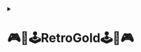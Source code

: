 <details><summary><h1><strong>🎮​👾​🕹️​RetroGold🕹️​👾​🎮</strong></h1></summary>  

RetroArch es tu portal para revivir los mejores clásicos de los videojuegos, potenciado por el emulador MAME. Ofrecemos una experiencia única para los amantes de los juegos retro, permitiéndote disfrutar de títulos icónicos que marcaron la época dorada de los salones recreativos.  

<img src="https://github.com/user-attachments/assets/e8d85532-bad1-464d-8d1b-57406362fe65" width="500" height="500">  

<details><summary><h2><strong>🛠️ Mapa de la Red 🛠️</strong></h2></summary>  

<img src="https://github.com/user-attachments/assets/0c022f26-0552-4fd4-bb8d-4b42ee07a960" width="500" height="500">  

<a href="https://github.com/ImDeathWis/Proyecto-pagina-emulacion./blob/main/brifing.md" target="_blank">Nuestro Briefing/Resumen del proyecto (Haz clic para ver)</a>  

---</details>  

<details><summary><h2><strong>🛠️​ Arquitectura del Sistema 🛠️</strong></h2></summary>  

<h3>Componentes Principales:</h3>  

- **Servidor Web (Apache):** Hospeda el sitio de emulación de juegos retro.  
- **Servidor FTP (vsftpd):** Almacena las ROMs y permite su acceso mediante el emulador MAME.  
- **Servidor DNS:** Gestiona la resolución de nombres de dominio.  
- **Servidor DHCP:** Asigna dinámicamente direcciones IP en la red interna.  
- **Firewall (Sophos):** Implementado en una máquina virtual para proteger la infraestructura contra amenazas de seguridad.  
- **Contenedores Docker (futuro):** Facilitarán la gestión, escalabilidad y portabilidad del sistema.  

<a href="https://github.com/ImDeathWis/Proyecto-pagina-emulacion./blob/main/Especificar%20listado%20de%20tareas.md" target="_blank">Haz clic aquí para ver el listado de tareas del equipo</a>  

---


</details>

<details><summary><h2><strong>✅ Objetivos del Sistema ✅</strong></h2></summary>
  
<h3>Acceso a Juegos Retro de Arcade:</h3>

Ofrecer una biblioteca de juegos clásicos de arcade mediante un emulador MAME alojado en un servidor Apache.

<h3>Modularidad y Seguridad:</h3>

Separar servicios como DNS y DHCP del servidor web y FTP mejora la modularidad. Además, el firewall Sophos refuerza la seguridad del sistema.

<h3>Preparación para Dockerización:</h3>

Se planea empaquetar los componentes clave (servidor web, FTP, emulador MAME) en contenedores Docker para optimizar la gestión y escalabilidad.

<a href="https://github.com/ImDeathWis/Proyecto-pagina-emulacion./blob/main/Asignar%20roles%20y%20responsabilidades%20del%20equipo.md" target="_blank">Haz clic aquí para ver cómo nos asignaremos los roles</a>

---

</details>

<details><summary><h2><strong>👷🏻 Funcionamiento General 👷🏻</strong></h2></summary>
El sistema permite a los usuarios acceder al sitio web, donde Apache sirve la interfaz para seleccionar y jugar títulos retro. Los componentes interactúan de la siguiente manera:  

<h3>1. Servidor Web (Apache)</h3><a href="https://github.com/ImDeathWis/Proyecto-pagina-emulacion./blob/main/Apache.md" target="_blank">Haz clic aquí para ir a la información</a>
- **Funcionalidades:**
  - Alojamiento del sitio web (HTML, CSS, JavaScript).
  - Integración con MAME para cargar juegos desde el servidor FTP.
  - Seguridad HTTPS mediante cifrado SSL/TLS.

<h3>2. Servidor FTP (vsftpd)</h3><a href="https://github.com/ImDeathWis/Proyecto-pagina-emulacion./blob/main/Apache.md" target="_blank">Haz clic aquí para ir a la información</a>

- **Funcionalidades:**
  - Almacenamiento y acceso a ROMs para el emulador MAME.
  - Configuración de permisos para acceso seguro.

<h3>3. Servidor DNS</h3><a href="https://github.com/ImDeathWis/Proyecto-pagina-emulacion./blob/main/DNSyDHCP.md" target="_blank">Haz clic aquí para ir a la información (Se encuentra el DNS y el DHCP)</a>

- **Funcionalidades:**
  - Resolución de nombres de dominio y gestión de subdominios.
  - Redundancia mediante DNS externos (Google DNS, Cloudflare).

<h3>4. Servidor DHCP</h3><a href="https://github.com/ImDeathWis/Proyecto-pagina-emulacion./blob/main/DNSyDHCP.md" target="_blank">Haz clic aquí para ir a la información (Se encuentra el DNS y el DHCP)</a>

- **Funcionalidades:**
  - Asignación automática de IPs en la red interna.
  - Configuración de rangos de IPs para diferentes dispositivos.

<h3>5. Firewall (Sophos)</h3><a href="https://github.com/ImDeathWis/Proyecto-pagina-emulacion./blob/main/pfesense.md" target="_blank">Haz clic aquí para ir a la información (pfSense "es temporal")</a>

- **Funcionalidades:**
  - Filtrado de tráfico y prevención de amenazas.
  - Monitorización de la seguridad de la red.
  - Implementado en una máquina virtual para mayor flexibilidad.

---
</details>

<details><summary><h2><strong>🦾​ Tecnologías Utilizadas 🦾​</strong></h2></summary>
Las principales tecnologías que se utilizarán en el proyecto incluyen:   

- **Virtualización:**  
  - VirtualBox o VMware para la creación de Máquinas Virtuales (MV).  
  - Docker para la contenerización de los servicios.  
  - Aplicación de monitoreo para Docker (**Portainer** o **Lazydocker**).  

- **Redes y Seguridad:**  
  - **Bind9** como servidor DNS.  
  - **ISC DHCP Server** para asignación de IPs dinámicas.  
  - **Sophos Firewall** para control de tráfico y seguridad.  

- **Servidores y Protocolos:**  
  - **Apache** como servidor web.  
  - **vsftpd** o **ProFTPD** para almacenamiento y transferencia de ROMs vía FTP.  
  - **RetroArch** como plataforma de emulación de videojuegos retro.  

- **Desarrollo Web y Software:**  
  - **C# y WebAssembly (Blazor)** para desarrollo de aplicaciones web interactivas.  
  - **Figma** para el diseño de la interfaz web.  
  - **HTML, CSS y JavaScript** para la creación del frontend.  

- **Gestión y Control de Versiones:**  
  - **GitHub** para el control de versiones y almacenamiento del proyecto. 
    
---
</details>
<details><summary><h2><strong>🔹 Hardware a Utilizar ​</strong></h2></summary>

Se necesitará un hardware adecuado para soportar las MV y la emulación de juegos retro.  

<h3>**Requisitos mínimos por Máquina Virtual (MV)**</h3>
✅ **Servidor Principal** (MV con Apache, FTP, RetroArch)  
- CPU: **4 núcleos**  
- RAM: **4 GB**  
- Almacenamiento: **40 GB SSD**  
- Tarjeta de Red: **1 Gbps**  

✅ **Servidor DNS/DHCP y Firewall (MV con Bind9, ISC DHCP y Sophos Firewall)**  
- CPU: **2 núcleos**  
- RAM: **2 GB**  
- Almacenamiento: **20 GB SSD**  
- Tarjeta de Red: **1 Gbps**  

✅ **Máquina Física para Virtualización (Host)**  
- Procesador: **Intel i5/i7 o AMD Ryzen 5/7**  
- RAM: **8-16 GB**  
- Almacenamiento: **SSD de 256GB+**  
- Conectividad: **Wi-Fi y Ethernet**

---
</details>

<details><summary><h2><strong>💻​ Servicios a Implementar 💻​​</strong></h2></summary>
  
El proyecto requiere múltiples servicios para funcionar correctamente:  

| **Servicio**  | **Función**  | **Software/Herramienta**  |
|--------------|------------|--------------------------|
| **Servidor Web** | Aloja la página web para la interfaz de usuario. | **Apache** |
| **Servidor FTP** | Almacena y gestiona las ROMs de los juegos. | **vsftpd** o **ProFTPD** |
| **Servidor DNS** | Resuelve nombres de dominio internos para la red. | **Bind9** |
| **Servidor DHCP** | Asigna direcciones IP dinámicas a los dispositivos. | **ISC DHCP Server** |
| **Firewall** | Controla el tráfico y protege los servicios. | **Sophos Firewall** |
| **Plataforma de Emulación** | Ejecuta videojuegos retro dentro del sistema. | **RetroArch** |
| **Docker** | Permite la virtualización y despliegue de servicios. | **Docker y Docker Compose** |
| **Monitoreo Docker** | Aplicación para visualizar contenedores Docker en tiempo real. | **Portainer** o **Lazydocker** |
| **Desarrollo Web** | Creación de interfaz interactiva. | **HTML, CSS, JavaScript, C#, WebAssembly (Blazor)** |
| **Control de Versiones** | Gestiona el código y la documentación del proyecto. | **GitHub** |

---
</details>

<details><summary><h2><strong>🔹 Sistemas Operativos a Utilizar ​​</strong></h2></summary>

El proyecto utilizará principalmente sistemas basados en Linux por su estabilidad y compatibilidad con los servicios requeridos.  

| **Sistema Operativo** | **Uso en el Proyecto** | **Versión Recomendada** |
|----------------------|----------------------|------------------------|
| **Ubuntu Server** | Base para todas las máquinas virtuales (MV). | **Ubuntu Server 22.04 LTS** |
| **Ubuntu Desktop** | Para desarrollo y pruebas en entornos gráficos. | **Ubuntu 22.04 LTS** |
| **Sophos Firewall OS** | Seguridad y control de tráfico de red. | **Sophos XG / UTM** |
| **Docker OS (Linux)** | Entorno para contenerización de servicios. | **Basado en Ubuntu** |

</details>

<details><summary><h2><strong>📖​ Bibliografía 📖​​​</strong></h2></summary>

https://github.com/mamedev/mame

https://github.com/ybootin/mamejs?tab=readme-ov-file

https://www.digitalocean.com/community/tutorials/how-to-install-the-apache-web-server-on-ubuntu-20-04-es

https://www.youtube.com/watch?v=WyR-qPAagLo&ab_channel=IvanildoGalv%C3%A3o

https://www.digitalocean.com/community/tutorials/how-to-install-linux-apache-mysql-php-lamp-stack-on-ubuntu-20-04-es

https://www.digitalocean.com/community/tutorials/how-to-install-the-apache-web-server-on-ubuntu-20-04-es 

https://httpd.apache.org/docs/trunk/es/install.html 

https://www.ionos.es/digitalguide/servidores/configuracion/instalar-apache-en-ubuntu/

https://extassisnetwork.com/tutoriales/como-instalar-apache-en-ubuntu/

https://ubuntu.com/server/docs/set-up-an-ftp-server

https://github.com/kabukki/wasm-nes 

https://www.php.net/manual/es/function.phpinfo.php

</details>

</details>
